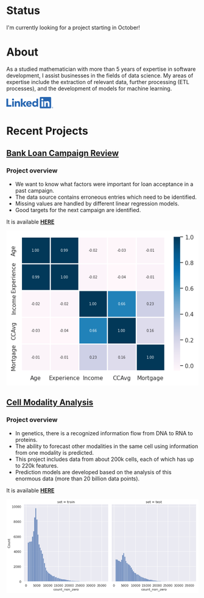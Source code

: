 # Status
I'm currently looking for a project starting in October!

# About
As a studied mathematician with more than 5 years of expertise in software development, I assist businesses in the fields of data science. My areas of expertise include the extraction of relevant data, further processing (ETL processes), and the development of models for machine learning.

[![LinkedIn Logo](media/LI-Logo-small.png)](https://www.linkedin.com/in/lennardhenze/)

# Recent Projects

## [Bank Loan Campaign Review](https://github.com/henzelennard/personal-loan-modelling)

### Project overview
* We want to know what factors were important for loan acceptance in a past campaign.
* The data source contains erroneous entries which need to be identified.
* Missing values are handled by different linear regression models.
* Good targets for the next campaign are identified.

It is available **[HERE](https://github.com/henzelennard/henzelennard.github.io)**

[![Bank Loan Analysis Image](/personal-loan-modelling/correlation_matrix.png)](https://github.com/henzelennard/henzelennard.github.io)


## [Cell Modality Analysis](https://github.com/henzelennard/multimodal-single-cell-integration)

### Project overview
* In genetics, there is a recognized information flow from DNA to RNA to proteins.
* The ability to forecast other modalities in the same cell using information from one modality is predicted.
* This project includes data from about 200k cells, each of which has up to 220k features.
* Prediction models are developed based on the analysis of this enormous data (more than 20 billion data points).

It is available **[HERE](https://github.com/henzelennard/multimodal-single-cell-integration)**

[![Cell Modality Image](cell-modality-analysis/feature-count.png)](https://github.com/henzelennard/multimodal-single-cell-integration)
